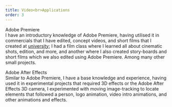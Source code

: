 ```yaml
---
title: Video<br>Applications
order: 3
---
```


<p><span class="font-light">Adobe Premiere</span><br>I have an introductory knowledge of Adobe Premiere, having utilised it in commercials that I have edited, concept videos, and short films that I created at <a class="text-rosybrown" href="https://www.utadeo.edu.co/es" target="blank">university</a>; I had a film class where I learned all about cinematic shots, edition, and more, and another where I also created story-boards and short films which we also edited using Adobe Premiere<!-- and learned other more proffesional tools too-->. Among many other small projects.</p>

<p><span class="font-light">Adobe After Effects</span><br>Similar to Adobe Premiere, I have a base knowledge and experience, having used it in experimental projects that required 3D effects or the Adobe After Effects 3D camera, I experimented with moving image-tracking to locate elements that followed a person, logo animation, video intro animations, and other animations and effects.</p>